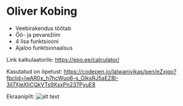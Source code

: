 # Oliver Kobing

* Veebirakendus töötab
* Öö- ja pevarežiim
* 4 lisa funktsiooni
* Ajaloo funktsionaalsus

Link kalkulaatorile:
https://epo.ee/calculator/

Kasutatud on õpetust:
https://codepen.io/lalwanivikas/pen/eZxjqo?fbclid=IwAR0x_h7hcWuo6-s_GIksRJ5aEZ8I-3il7XjeXIiCQkVTs9XsxPn237PyuE8

Ekraanipilt:
![alt text](https://epo.ee/calculator/calc.png)
